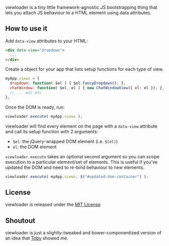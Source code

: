 viewloader is a tiny little framework-agnostic JS bootstrapping thing that lets you attach JS behaviour to a HTML element using data attributes.

## How to use it

Add `data-view` attributes to your HTML:

```html
<div data-view="dropdown">
  ...
</div>
```

Create a object for your app that lists setup functions for each type of view.

```javascript
myApp.views = {
  dropdown: function( $el ) { $el.fancyDropdown(); },
  chatWindow: function( $el, el ) { new ChatWindowView({ el: el }); },
  // ... etc etc
};
```

Once the DOM is ready, run:

```javascript
viewloader.execute( myApp.views );
```

viewloader will find every element on the page with a `data-view` attribute and call its setup function with 2 arguments:

- `$el`: the jQuery-wrapped DOM element (i.e. `$(el)`)
- `el`: the DOM element

`viewloader.execute` takes an optional second argument so you can scope execution to a particular element/set of elements. This is useful if you've updated the DOM and need to re-bind behaviour to new elements.

```javascript
viewloader.execute( myApp.views, $("#updated-dom-container") );
```

## License
viewloader is released under the [MIT License](http://ben.mit-license.org/)

## Shoutout
viewloader is just a slightly-tweaked and bower-componentized version of an idea that [Toby](https://github.com/tobico) showed me.
